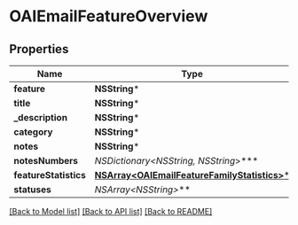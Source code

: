 # OAIEmailFeatureOverview

## Properties
Name | Type | Description | Notes
------------ | ------------- | ------------- | -------------
**feature** | **NSString*** |  | 
**title** | **NSString*** |  | [optional] 
**_description** | **NSString*** |  | [optional] 
**category** | **NSString*** |  | [optional] 
**notes** | **NSString*** |  | [optional] 
**notesNumbers** | **NSDictionary&lt;NSString*, NSString*&gt;*** |  | [optional] 
**featureStatistics** | [**NSArray&lt;OAIEmailFeatureFamilyStatistics&gt;***](OAIEmailFeatureFamilyStatistics) |  | [optional] 
**statuses** | **NSArray&lt;NSString*&gt;*** |  | 

[[Back to Model list]](../README#documentation-for-models) [[Back to API list]](../README#documentation-for-api-endpoints) [[Back to README]](../README)


